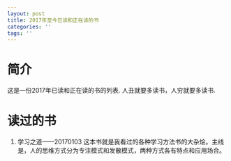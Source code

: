 ```yaml
---
layout: post
title: 2017年至今已读和正在读的书
categories: ''
tags: ''
---
```

# 简介
这是一份2017年已读和正在读的书的列表. 人丑就要多读书，人穷就要多读书.

<!--more-->

# 读过的书

1. 学习之道——20170103 这本书就是我看过的各种学习方法书的大杂烩。主线是，人的思维方式分为专注模式和发散模式，两种方式各有特点和应用场合。

